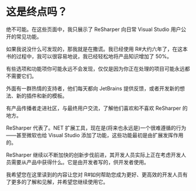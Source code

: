 # 这是终点吗？

绝不可能。在这些页面中，我只展示了 ReSharper 向日常 Visual Studio 用户公开的常见功能。

如果我说没什么可发现的，那我就是在撒谎。我已经使用 R#大约六年了，在这本书的过程中，我可以很容易地说，我已经轻松地将产品知识增加了 50%。

有些选项和功能项你可能永远不会发现，仅仅是因为你正在处理的项目可能永远都不需要它们。

外面有一群热情的支持者，他们每天都向 JetBrains 提供反馈，或者开发新的想法、新的插件和新的模板。

有产品传播者走进社区，与最终用户交流，了解他们喜欢和不喜欢 ReSharper 的地方。

ReSharper 代表了。NET 扩展工具，现在是(将来也永远是)一个很难遵循的行为——甚至微软也给 Visual Studio 添加了功能，这些功能最初是由扩展发挥作用的。

ReSharper 继续以不断加快的创新步伐前进，其开发人员实际上正在考虑开发人员需要从产品中获得什么。它是由开发者写的，供开发者使用。

我希望您在这里读到的内容让您对 R#如何帮助您成为更好、更高效的开发人员有了更多的了解和见解，并希望您继续使用它。